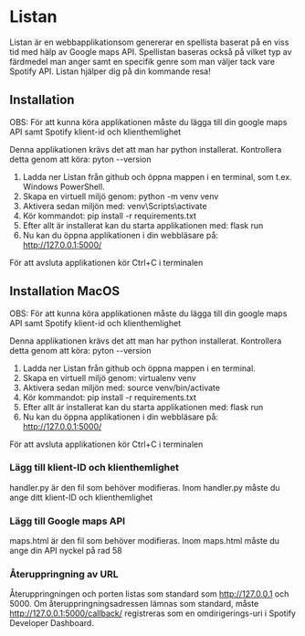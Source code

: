 # Listan

Listan är en webbapplikationsom genererar en spellista baserat på en viss tid med hälp av Google maps API. Spellistan baseras också på vilket typ av färdmedel man anger samt en specifik genre som man väljer tack vare Spotify API. Listan hjälper dig på din kommande resa!

## Installation

OBS: För att kunna köra applikationen måste du lägga till din google maps API samt Spotify klient-id och klienthemlighet

Denna applikationen krävs det att man har python installerat. Kontrollera detta genom att köra: pyton --version

1. Ladda ner Listan från github och öppna mappen i en terminal, som t.ex. Windows PowerShell. 
2. Skapa en virtuell miljö genom: python -m venv venv
3. Aktivera sedan miljön med: venv\Scripts\activate
4. Kör kommandot: pip install -r requirements.txt
5. Efter allt är installerat kan du starta applikationen med: flask run
6. Nu kan du öppna applikationen i din webbläsare på: http://127.0.0.1:5000/

För att avsluta applikationen kör Ctrl+C i terminalen

## Installation MacOS

OBS: För att kunna köra applikationen måste du lägga till din google maps API samt Spotify klient-id och klienthemlighet

Denna applikationen krävs det att man har python installerat. Kontrollera detta genom att köra: pyton --version

1. Ladda ner Listan från github och öppna mappen i en terminal. 
2. Skapa en virtuell miljö genom: virtualenv venv
3. Aktivera sedan miljön med: source venv/bin/activate
4. Kör kommandot: pip install -r requirements.txt
5. Efter allt är installerat kan du starta applikationen med: flask run
6. Nu kan du öppna applikationen i din webbläsare på: http://127.0.0.1:5000/

För att avsluta applikationen kör Ctrl+C i terminalen

### Lägg till klient-ID och klienthemlighet

handler.py är den fil som behöver modifieras. Inom handler.py måste du ange ditt klient-ID och klienthemlighet

### Lägg till Google maps API

maps.html är den fil som behöver modifieras. Inom maps.html måste du ange din API nyckel på rad 58

### Återuppringning av URL
Återuppringningen och porten listas som standard som http://127.0.0.1 och 5000. Om återuppringningsadressen lämnas som standard, måste http://127.0.0.1:5000/callback/ registreras som en omdirigerings-uri i Spotify Developer Dashboard.
